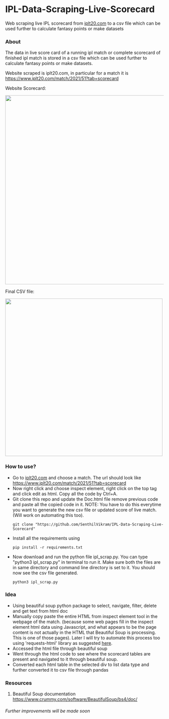 # IPL-Data-Scraping-Live-Scorecard
Web scraping live IPL scorecard from [iplt20.com](https://www.iplt20.com/) to a csv file which can be used further to calculate fantasy points or make datasets

### About
The data in live score card of a running ipl match or complete scorecard of finished ipl match is stored in a csv file which can be used further to calculate fantasy points or make datasets. 

Website scraped is iplt20.com, in particular for a match it is https://www.iplt20.com/match/2021/51?tab=scorecard

Website Scorecard:

<img src="https://user-images.githubusercontent.com/47270916/136180633-90302439-5907-4cbb-a627-e770724bd8ec.png" width="600">

Final CSV file:

<img src="https://user-images.githubusercontent.com/47270916/136181445-6b508fad-8e1f-434a-801c-b24453cb6f5a.png" width="500">

### How to use?
- Go to [iplt20.com](https://www.iplt20.com/) and choose a match. The url should look like https://www.iplt20.com/match/2021/51?tab=scorecard
- Now right click and choose inspect element, right click on the top <html> tag and click edit as html. Copy all the code by Ctrl+A. 
- Git clone this repo and update the Doc.html file remove previous code and paste all the copied code in it. 
NOTE: You have to do this everytime you want to generate the new csv file or updated score of live match. (Will work on automating this too). 
  ```
  git clone "https://github.com/SenthilVikram/IPL-Data-Scraping-Live-Scorecard"
  ```
- Install all the requirements using 
  ```
  pip install -r requirements.txt 
  ```
- Now download and run the python file ipl_scrap.py. You can type "python3 ipl_scrap.py" in terminal to run it. Make sure both the files are in same directory and command line directory is set to it. You should now see the csv file generated.
  ```
  python3 ipl_scrap.py
  ```

### Idea
- Using beautiful soup python package to select, navigate, filter, delete and get text from html doc
- Manually copy paste the entire HTML from inspect element tool in the webpage of the match.  (because some web pages fill in the inspect element html data using Javascript, and what appears to be the page content is not actually in the HTML that Beautiful Soup is processing. This is one of those pages). Later I will try to automate this process too using 'requests-html' library as suggested [here](https://stackoverflow.com/a/53754005/12705907).
- Accessed the html file through beautiful soup
- Went through the html code to see where the scorecard tables are present and navigated to it through beautiful soup. 
- Converted each html table in the selected div to list data type and further converted it to csv file through pandas


### Resources
1. Beautiful Soup documentation
https://www.crummy.com/software/BeautifulSoup/bs4/doc/

###### Further improvements will be made soon
